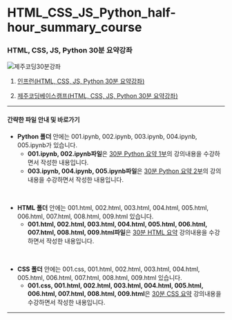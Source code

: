 # HTML_CSS_JS_Python_half-hour_summary_course
<h3>HTML, CSS, JS, Python 30분 요약강좌</h3>

![제주코딩30분강좌](https://user-images.githubusercontent.com/59460979/90352866-909e8e00-e07f-11ea-98d1-856a6e101336.png)
<ol>
  <li>
    
  [인프런(HTML, CSS, JS, Python 30분 요약강좌)][Inflearn]
  </li>
  <li>
  
  [제주코딩베이스캠프(HTML, CSS, JS, Python 30분 요약강좌)][youtube]
  </li>
  
  [Inflearn]: https://inf.run/uhVT
  [youtube]: https://www.youtube.com/playlist?list=PLkfUwwo13dlWD8gr-wpuL-uzaRaD072RB
</ol>

*********************************

<h4>간략한 파일 안내 및 바로가기</h4>

* **Python 폴더** 안에는 001.ipynb, 002.ipynb, 003.ipynb, 004.ipynb, 005.ipynb가 있습니다.
  * **001.ipynb, 002.ipynb파일**은 [30분 Python 요약 1부][Python1]의 강의내용을 수강하면서 작성한 내용입니다.
  * **003.ipynb, 004.ipynb, 005.ipynb파일**은 [30분 Python 요약 2부][Python2]의 강의내용을 수강하면서 작성한 내용입니다.
<br>

* **HTML 폴더** 안에는 001.html, 002.html, 003.html, 004.html, 005.html, 006.html, 007.html, 008.html, 009.html 있습니다.
  * **001.html, 002.html, 003.html, 004.html, 005.html, 006.html, 007.html, 008.html, 009.html파일**은 [30분 HTML 요약][HTML] 강의내용을 수강하면서 작성한 내용입니다.
<br>

* **CSS 폴더** 안에는 001.css, 001.html, 002.html, 003.html, 004.html, 005.html, 006.html, 007.html, 008.html, 009.html 있습니다.
  * **001.css, 001.html, 002.html, 003.html, 004.html, 005.html, 006.html, 007.html, 008.html, 009.html**은 [30분 CSS 요약][CSS] 강의내용을 수강하면서 작성한 내용입니다.
  
[Python1]: https://youtu.be/QoBPrU3gBrk
[Python2]: https://youtu.be/a7tk_vhO8K0
[HTML]: https://youtu.be/LiEY6BhDl5w
[CSS]: https://youtu.be/VKdYKPawxY8

*********************************
